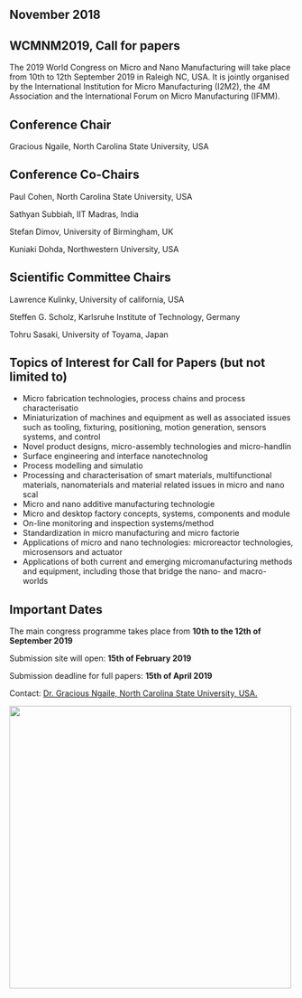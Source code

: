 ## November 2018

##  WCMNM2019, Call for papers


The 2019 World Congress on Micro and Nano Manufacturing will take place from 10th to 12th September 2019 in Raleigh NC, USA.
It is jointly organised by the International Institution for Micro Manufacturing (I2M2), the 4M Association and the International Forum on Micro Manufacturing (IFMM).

##  Conference Chair

Gracious Ngaile, North Carolina State University, USA

##  Conference Co-Chairs

Paul Cohen, North Carolina State University, USA

Sathyan Subbiah, IIT Madras, India

Stefan Dimov, University of Birmingham, UK

Kuniaki Dohda, Northwestern University, USA 

##  Scientific Committee Chairs


Lawrence Kulinky, University of california, USA

Steffen G. Scholz, Karlsruhe Institute of Technology, Germany

Tohru Sasaki, University of Toyama, Japan

##  Topics of Interest for Call for Papers (but not limited to)
<ul>
    <li>Micro fabrication technologies, process chains and process characterisatio</li>
    <li>Miniaturization of machines and equipment as well as associated issues such as tooling, fixturing, positioning, motion generation, sensors systems, and control
    <li>Novel product designs, micro-assembly technologies and micro-handlin</li>
    <li>Surface engineering and interface nanotechnolog</li>
    <li>Process modelling and simulatio</li>
    <li>Processing and characterisation of smart materials, multifunctional materials, nanomaterials and material related issues in micro and nano scal</li>
    <li>Micro and nano additive manufacturing technologie</li>
    <li>Micro and desktop factory concepts, systems, components and module</li>
    <li>On-line monitoring and inspection systems/method</li>
    <li>Standardization in micro manufacturing and micro factorie</li>
    <li>Applications of micro and nano technologies: microreactor technologies, microsensors and actuator</li>
    <li>Applications of both current and emerging micromanufacturing methods and equipment, including those that bridge the nano- and macro- worlds</li>
</ul>
    
##  Important Dates

The main congress programme takes place from **10th to the 12th of September 2019**

Submission site will open:  **15th of February 2019** 

Submission deadline for full papers:  **15th of April 2019**  


 
Contact: <a href="mailto:gngaile@ncsu.edu">Dr. Gracious Ngaile, North Carolina State University, USA.</strong></a>

<img src="/4m-association/assets/images/files/CFP_logos_Ngaile.png" width="500px">